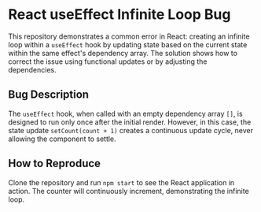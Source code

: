 # React useEffect Infinite Loop Bug

This repository demonstrates a common error in React: creating an infinite loop within a `useEffect` hook by updating state based on the current state within the same effect's dependency array.  The solution shows how to correct the issue using functional updates or by adjusting the dependencies.

## Bug Description
The `useEffect` hook, when called with an empty dependency array `[]`, is designed to run only once after the initial render. However, in this case, the state update `setCount(count + 1)` creates a continuous update cycle, never allowing the component to settle.

## How to Reproduce
Clone the repository and run `npm start` to see the React application in action.  The counter will continuously increment, demonstrating the infinite loop.